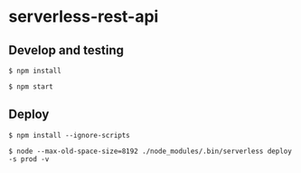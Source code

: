 
# serverless-rest-api

## Develop and testing

`$ npm install`

`$ npm start`

## Deploy

`$ npm install --ignore-scripts`

`$ node --max-old-space-size=8192 ./node_modules/.bin/serverless deploy -s prod -v`

